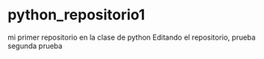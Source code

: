 # python_repositorio1
mi primer repositorio en la clase de python
Editando el repositorio, prueba
segunda prueba
